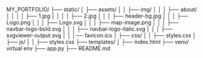 MY_PORTFOLIO/
├── static/
│   ├── assets/
│   │   ├── img/
│   │   │   ├── about/
│   │   │   │   ├── 1.jpg
│   │   │   │   ├── 2.jpg
│   │   │   ├── header-bg.jpg
│   │   │   ├── Logo.png
│   │   │   ├── Logo.svg
│   │   │   ├── map-image.png
│   │   │   ├── navbar-logo-bold.svg
│   │   │   ├── navbar-logo-italic.svg
│   │   │   ├── svgviewer-output.svg
│   │   │── favicon.ico
│   ├── css/
│   │   ├── styles.css
│   ├── js/
│   │   ├── styles.css
├── templates/
│   ├── index.html
├── venv/ virtual env 
├── app.py
├── README.md
